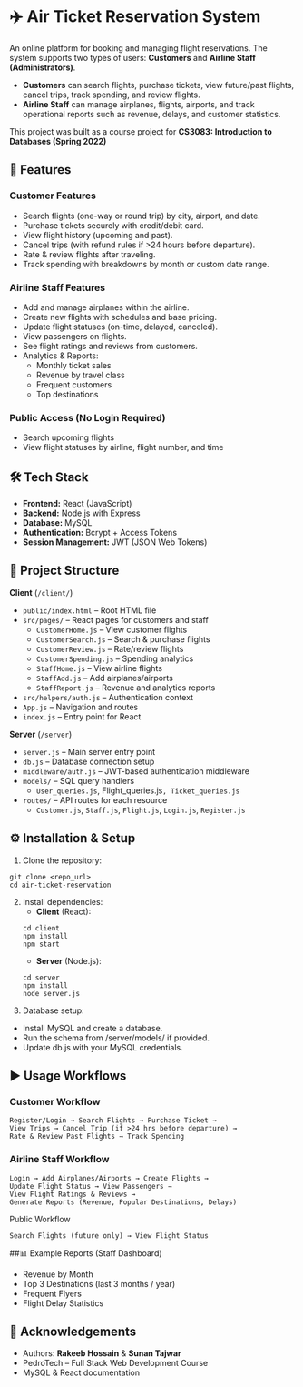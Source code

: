 # ✈️ Air Ticket Reservation System
An online platform for booking and managing flight reservations. The system supports two types of users: **Customers** and **Airline Staff (Administrators)**.
* **Customers** can search flights, purchase tickets, view future/past flights, cancel trips, track spending, and review flights.
* **Airline Staff** can manage airplanes, flights, airports, and track operational reports such as revenue, delays, and customer statistics.

This project was built as a course project for **CS3083: Introduction to Databases (Spring 2022)**

## 🚀 Features
### Customer Features
* Search flights (one-way or round trip) by city, airport, and date.
* Purchase tickets securely with credit/debit card.
* View flight history (upcoming and past).
* Cancel trips (with refund rules if >24 hours before departure).
* Rate & review flights after traveling.
* Track spending with breakdowns by month or custom date range.

### Airline Staff Features
* Add and manage airplanes within the airline.
* Create new flights with schedules and base pricing.
* Update flight statuses (on-time, delayed, canceled).
* View passengers on flights.
* See flight ratings and reviews from customers.
* Analytics & Reports:
    * Monthly ticket sales
    * Revenue by travel class
    * Frequent customers
    * Top destinations

### Public Access (No Login Required)
* Search upcoming flights
* View flight statuses by airline, flight number, and time

## 🛠 Tech Stack
* **Frontend:** React (JavaScript)
* **Backend:** Node.js with Express
* **Database:** MySQL
* **Authentication:** Bcrypt + Access Tokens
* **Session Management:** JWT (JSON Web Tokens)

## 📂 Project Structure
**Client** (`/client/`)
* `public/index.html` – Root HTML file
* `src/pages/` – React pages for customers and staff
    * `CustomerHome.js` – View customer flights
    * `CustomerSearch.js` – Search & purchase flights
    * `CustomerReview.js` – Rate/review flights
    * `CustomerSpending.js` – Spending analytics
    * `StaffHome.js` – View airline flights
    * `StaffAdd.js` – Add airplanes/airports
    * `StaffReport.js` – Revenue and analytics reports
* `src/helpers/auth.js` – Authentication context
* `App.js` – Navigation and routes
* `index.js` – Entry point for React

**Server** (`/server`)
* `server.js` – Main server entry point
* `db.js` – Database connection setup
* `middleware/auth.js` – JWT-based authentication middleware
* `models/` – SQL query handlers
    * `User_queries.js`, Flight_queries.js`, Ticket_queries.js`
* `routes/` – API routes for each resource
    * `Customer.js`, `Staff.js`, `Flight.js`, `Login.js`, `Register.js`

## ⚙️ Installation & Setup
1. Clone the repository:
```
git clone <repo_url>
cd air-ticket-reservation
```
2. Install dependencies:
    * **Client** (React):
    ```
    cd client
    npm install
    npm start
    ```
    * **Server** (Node.js):
    ```
    cd server
    npm install
    node server.js
    ```
3. Database setup:
* Install MySQL and create a database.
* Run the schema from /server/models/ if provided.
* Update db.js with your MySQL credentials.

## ▶️ Usage Workflows
### Customer Workflow
```
Register/Login → Search Flights → Purchase Ticket → 
View Trips → Cancel Trip (if >24 hrs before departure) → 
Rate & Review Past Flights → Track Spending
```
### Airline Staff Workflow
```
Login → Add Airplanes/Airports → Create Flights → 
Update Flight Status → View Passengers → 
View Flight Ratings & Reviews → 
Generate Reports (Revenue, Popular Destinations, Delays)
```
Public Workflow
```
Search Flights (future only) → View Flight Status
```

##📊 Example Reports (Staff Dashboard)
* Revenue by Month
* Top 3 Destinations (last 3 months / year)
* Frequent Flyers
* Flight Delay Statistics

## 🙌 Acknowledgements
* Authors: **Rakeeb Hossain** & **Sunan Tajwar**
* PedroTech – Full Stack Web Development Course
* MySQL & React documentation
